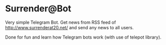 # Surrender@Bot #

Very simple Telegram Bot.
Get news from RSS feed of http://www.surrenderat20.net/ and send any news to all users.

Done for fun and learn how Telegram bots work (with use of telepot library).
